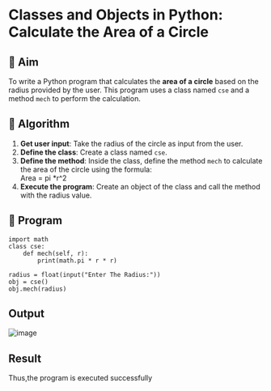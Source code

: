 # Classes and Objects in Python: Calculate the Area of a Circle

## 🎯 Aim
To write a Python program that calculates the **area of a circle** based on the radius provided by the user. This program uses a class named `cse` and a method `mech` to perform the calculation.

## 🧠 Algorithm
1. **Get user input**: Take the radius of the circle as input from the user.
2. **Define the class**: Create a class named `cse`.
3. **Define the method**: Inside the class, define the method `mech` to calculate the area of the circle using the formula:  
   Area = pi *r^2 
4. **Execute the program**: Create an object of the class and call the method with the radius value.

## 🧾 Program
```
import math
class cse:
    def mech(self, r):
        print(math.pi * r * r)

radius = float(input("Enter The Radius:"))
obj = cse()
obj.mech(radius)
```

## Output
![image](https://github.com/user-attachments/assets/84f2c51f-5393-4300-a24c-07c88adc25df)

## Result
Thus,the program is executed successfully
